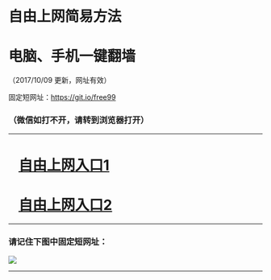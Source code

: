 ﻿# 自由上网简易方法

# 电脑、手机一键翻墙

（2017/10/09 更新，网址有效）

固定短网址：https://git.io/free99

### （微信如打不开，请转到浏览器打开）


***





# &nbsp;&nbsp; <a href="http://ft1403615242.fwq-tz-1001.info/fwqtz01.html?t=100900127830 " target="_blank">自由上网入口1</a>
# &nbsp;&nbsp; <a href="http://ft1129512241.fwq-tz-1002.info/fwqtz02.html?t=100900124844 " target="_blank">自由上网入口2</a>
***

### 请记住下图中固定短网址：

<img src="https://s3-us-west-2.amazonaws.com/fwq-1001/yjfq-20170905okok.png" /> 


***

